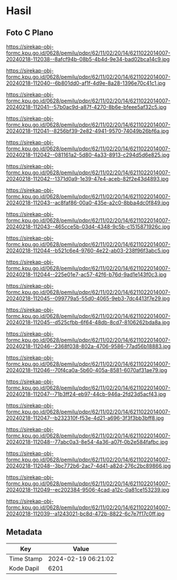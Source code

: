 # Hasil

## Foto C Plano

https://sirekap-obj-formc.kpu.go.id/0628/pemilu/pdpr/62/11/02/20/14/6211022014007-20240218-112038--8afcf94b-08b5-4b4d-9e34-bad02bca14c9.jpg

https://sirekap-obj-formc.kpu.go.id/0628/pemilu/pdpr/62/11/02/20/14/6211022014007-20240218-112040--6b801dd0-af1f-4d9e-8a28-1396e70c41c1.jpg

https://sirekap-obj-formc.kpu.go.id/0628/pemilu/pdpr/62/11/02/20/14/6211022014007-20240218-112041--57b0ac9d-a87f-4270-8b6e-bfeee5af32c5.jpg

https://sirekap-obj-formc.kpu.go.id/0628/pemilu/pdpr/62/11/02/20/14/6211022014007-20240218-112041--8256bf39-2e82-4941-9570-74049b26bf6a.jpg

https://sirekap-obj-formc.kpu.go.id/0628/pemilu/pdpr/62/11/02/20/14/6211022014007-20240218-112042--081161a2-5d80-4a33-8913-c294d5d6e825.jpg

https://sirekap-obj-formc.kpu.go.id/0628/pemilu/pdpr/62/11/02/20/14/6211022014007-20240218-112042--1371d0a9-1e39-47e4-aceb-82f2e43d4893.jpg

https://sirekap-obj-formc.kpu.go.id/0628/pemilu/pdpr/62/11/02/20/14/6211022014007-20240218-112043--ac8faf86-00a0-435e-a2c0-8bba4dc0f849.jpg

https://sirekap-obj-formc.kpu.go.id/0628/pemilu/pdpr/62/11/02/20/14/6211022014007-20240218-112043--465cce5b-03d4-4348-9c5b-c1515871926c.jpg

https://sirekap-obj-formc.kpu.go.id/0628/pemilu/pdpr/62/11/02/20/14/6211022014007-20240218-112044--b521c6e4-9760-4e22-ab03-238f96f3abc5.jpg

https://sirekap-obj-formc.kpu.go.id/0628/pemilu/pdpr/62/11/02/20/14/6211022014007-20240218-112044--225e01e7-ac57-42f6-b76d-9ad1e143f0c3.jpg

https://sirekap-obj-formc.kpu.go.id/0628/pemilu/pdpr/62/11/02/20/14/6211022014007-20240218-112045--099779a5-55d0-4065-9eb3-7dc4413f7e29.jpg

https://sirekap-obj-formc.kpu.go.id/0628/pemilu/pdpr/62/11/02/20/14/6211022014007-20240218-112045--d525cfbb-6f64-48db-8cd7-8106262bda8a.jpg

https://sirekap-obj-formc.kpu.go.id/0628/pemilu/pdpr/62/11/02/20/14/6211022014007-20240218-112046--2368f038-802a-4706-9586-77ad56b18883.jpg

https://sirekap-obj-formc.kpu.go.id/0628/pemilu/pdpr/62/11/02/20/14/6211022014007-20240218-112046--70f4ca0a-5b60-405a-8581-6070af31ae79.jpg

https://sirekap-obj-formc.kpu.go.id/0628/pemilu/pdpr/62/11/02/20/14/6211022014007-20240218-112047--71b3ff24-eb97-44cb-946a-2fd23d5acf43.jpg

https://sirekap-obj-formc.kpu.go.id/0628/pemilu/pdpr/62/11/02/20/14/6211022014007-20240218-112047--b232310f-f53e-4d21-a696-3f3f3bb3bff8.jpg

https://sirekap-obj-formc.kpu.go.id/0628/pemilu/pdpr/62/11/02/20/14/6211022014007-20240218-112048--77abc0a3-8e54-4a36-a07f-0b2e584fafbc.jpg

https://sirekap-obj-formc.kpu.go.id/0628/pemilu/pdpr/62/11/02/20/14/6211022014007-20240218-112048--3bc772b6-2ac7-4d41-a82d-276c2bc89866.jpg

https://sirekap-obj-formc.kpu.go.id/0628/pemilu/pdpr/62/11/02/20/14/6211022014007-20240218-112049--ec202384-9506-4cad-a12c-0a81ce153239.jpg

https://sirekap-obj-formc.kpu.go.id/0628/pemilu/pdpr/62/11/02/20/14/6211022014007-20240218-112039--a1243021-bc8d-472b-8822-6c7e7f17c0ff.jpg


## Metadata

| Key        | Value               |
| ---------- | ------------------- |
| Time Stamp | 2024-02-19 06:21:02 |
| Kode Dapil | 6201                |



